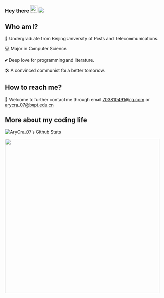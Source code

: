 <!-- <p>
  <img alt="C" src="https://img.shields.io/badge/C-C99-lightblue?style=flat-square&logo=C&logoColor=red">
  <img alt="cpp" src="https://img.shields.io/badge/C++11-lightblue?style=flat-square&logo=c++&logoColor=red">
  <img alt="python" src="https://img.shields.io/badge/python-3.9-lightblue?style=flat-square&logo=python">
  <img alt="Java" src="https://img.shields.io/badge/Java-SE-crimson?style=flat-square&logo=java&logoColor=crimson">
</p> -->
  
### Hey there <img src="https://user-images.githubusercontent.com/1303154/88677602-1635ba80-d120-11ea-84d8-d263ba5fc3c0.gif" width="24px" alt="hi"> ![](https://visitor-badge.glitch.me/badge?page_id=AryCra07.AryCra07)

## Who am I?

🏫 Undergraduate from Beijing University of Posts and Telecommunications.

💻 Major in Computer Science.

💕 Deep love for programming and literature.

🛠️ A convinced communist for a better tomorrow.

## How to reach me?

👬 Welcome to further contact me through email 703810491@qq.com or arycra_07@bupt.edu.cn


## More about my coding life

![AryCra_07's Github Stats](https://github-readme-stats.vercel.app/api?username=AryCra07&theme=swift&show_icons=true)

<img src="https://github-readme-stats.vercel.app/api/top-langs/?username=AryCra07&layout=compact" width=500px>





<!-- [![Top Langs](https://github-readme-stats.vercel.app/api/top-langs/?username=AryCra07&layout=compact)](https://github.com/anuraghazra/github-readme-stats) -->
<!-- <img src="https://img.shields.io/badge/python-2.9-orange"> -->
<!-- ![AryCra_07's Github Stats](https://github-readme-stats.vercel.app/api?username=AryCra07&theme=swift&show_icons=true) -->
<!-- &bg_color=161320&text_color=D9E0EE&icon_color=DDB6F2&title_color=96CDFB -->
